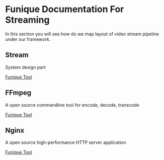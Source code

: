 # Funique Documentation For Streaming

In this section you will see how do we map layout of video stream pipeline under our framework.

## Stream

System design part

[Funique Tool](./pipeline.md)

## FFmpeg

A open source commandline tool for encode, decode, transcode

[Funique Tool](./ffmpeg.md)

## Nginx

A open source high-performance HTTP server application

[Funique Tool](./nginx.md)
